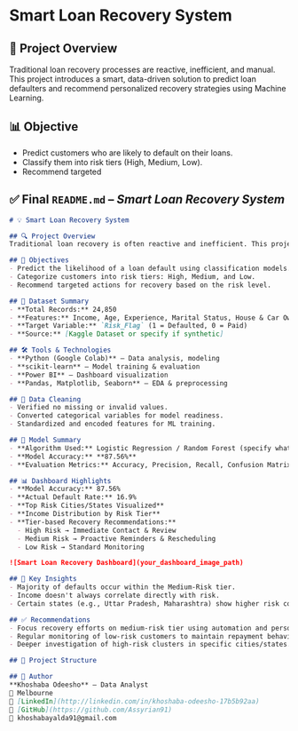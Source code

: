 # Smart Loan Recovery System

## 🧠 Project Overview
Traditional loan recovery processes are reactive, inefficient, and manual. This project introduces a smart, data-driven solution to predict loan defaulters and recommend personalized recovery strategies using Machine Learning.

## 📊 Objective
- Predict customers who are likely to default on their loans.
- Classify them into risk tiers (High, Medium, Low).
- Recommend targeted

## ✅ Final `README.md` – *Smart Loan Recovery System*

```markdown
# 💡 Smart Loan Recovery System

## 🔍 Project Overview
Traditional loan recovery is often reactive and inefficient. This project introduces a smart, ML-powered approach to identify high-risk borrowers and recommend tailored recovery strategies—saving time and improving loan recovery efficiency.

## 🎯 Objectives
- Predict the likelihood of a loan default using classification models.
- Categorize customers into risk tiers: High, Medium, and Low.
- Recommend targeted actions for recovery based on the risk level.

## 🧾 Dataset Summary
- **Total Records:** 24,850
- **Features:** Income, Age, Experience, Marital Status, House & Car Ownership, Profession, City, State, etc.
- **Target Variable:** `Risk_Flag` (1 = Defaulted, 0 = Paid)
- **Source:** [Kaggle Dataset or specify if synthetic]

## 🛠️ Tools & Technologies
- **Python (Google Colab)** – Data analysis, modeling
- **scikit-learn** – Model training & evaluation
- **Power BI** – Dashboard visualization
- **Pandas, Matplotlib, Seaborn** – EDA & preprocessing

## 🧼 Data Cleaning
- Verified no missing or invalid values.
- Converted categorical variables for model readiness.
- Standardized and encoded features for ML training.

## 🤖 Model Summary
- **Algorithm Used:** Logistic Regression / Random Forest (specify what you used)
- **Model Accuracy:** **87.56%**
- **Evaluation Metrics:** Accuracy, Precision, Recall, Confusion Matrix

## 📊 Dashboard Highlights
- **Model Accuracy:** 87.56%
- **Actual Default Rate:** 16.9%
- **Top Risk Cities/States Visualized**
- **Income Distribution by Risk Tier**
- **Tier-based Recovery Recommendations:**
  - High Risk → Immediate Contact & Review
  - Medium Risk → Proactive Reminders & Rescheduling
  - Low Risk → Standard Monitoring

![Smart Loan Recovery Dashboard](your_dashboard_image_path)

## 📌 Key Insights
- Majority of defaults occur within the Medium-Risk tier.
- Income doesn't always correlate directly with risk.
- Certain states (e.g., Uttar Pradesh, Maharashtra) show higher risk concentrations.

## ✅ Recommendations
- Focus recovery efforts on medium-risk tier using automation and personalized communication.
- Regular monitoring of low-risk customers to maintain repayment behavior.
- Deeper investigation of high-risk clusters in specific cities/states.

## 📁 Project Structure

## 🧠 Author
**Khoshaba Odeesho** – Data Analyst  
📍 Melbourne  
🔗 [LinkedIn](http://linkedin.com/in/khoshaba-odeesho-17b5b92aa)  
🐙 [GitHub](https://github.com/Assyrian91)  
📧 khoshabayalda91@gmail.com
